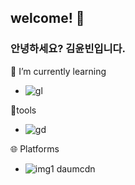 ## welcome! 👋

### 안녕하세요? 김윤빈입니다.

🌱 I’m currently learning
- ![gl](https://img.shields.io/badge/C-00599C?style=for-the-badge&logo=c&logoColor=white)

👀tools
- ![gd](https://img.shields.io/badge/Visual_Studio-5C2D91?style=for-the-badge&logo=visual%20studio&logoColor=white)

🌐 Platforms
- ![img1 daumcdn](https://github.com/user-attachments/assets/9a3bf85c-e9ce-408f-bb39-a1b491e0ec40)
